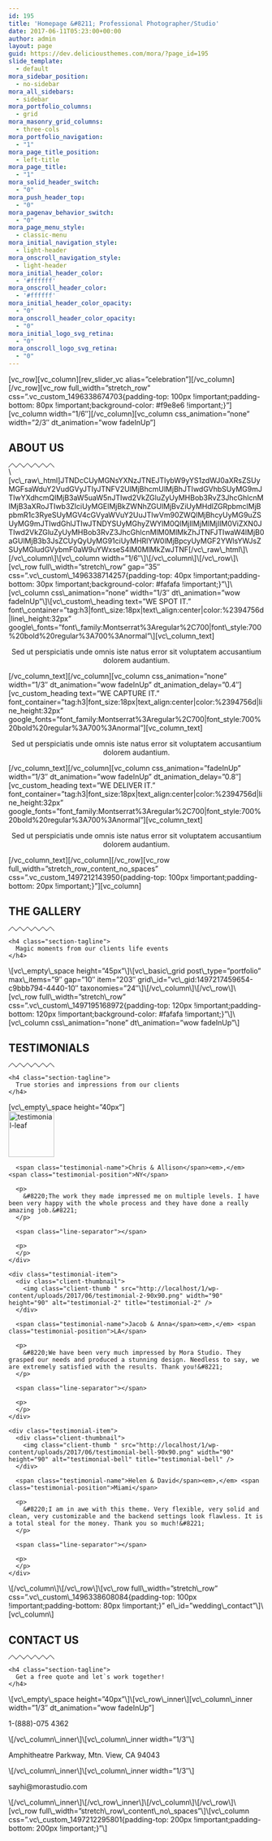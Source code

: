 ```yaml
---
id: 195
title: 'Homepage &#8211; Professional Photographer/Studio'
date: 2017-06-11T05:23:00+00:00
author: admin
layout: page
guid: https://dev.deliciousthemes.com/mora/?page_id=195
slide_template:
  - default
mora_sidebar_position:
  - no-sidebar
mora_all_sidebars:
  - sidebar
mora_portfolio_columns:
  - grid
mora_masonry_grid_columns:
  - three-cols
mora_portfolio_navigation:
  - "1"
mora_page_title_position:
  - left-title
mora_page_title:
  - "1"
mora_solid_header_switch:
  - "0"
mora_push_header_top:
  - "0"
mora_pagenav_behavior_switch:
  - "0"
mora_page_menu_style:
  - classic-menu
mora_initial_navigation_style:
  - light-header
mora_onscroll_navigation_style:
  - light-header
mora_initial_header_color:
  - '#ffffff'
mora_onscroll_header_color:
  - '#ffffff'
mora_initial_header_color_opacity:
  - "0"
mora_onscroll_header_color_opacity:
  - "0"
mora_initial_logo_svg_retina:
  - "0"
mora_onscroll_logo_svg_retina:
  - "0"
---
```

\[vc\_row\]\[vc\_column\]\[rev\_slider\_vc alias=&#8221;celebration&#8221;\]\[/vc\_column\]\[/vc\_row\]\[vc\_row full\_width=&#8221;stretch\_row&#8221; css=&#8221;.vc\_custom\_1496338674703{padding-top: 100px !important;padding-bottom: 80px !important;background-color: #f9e8e6 !important;}&#8221;\]\[vc\_column width=&#8221;1/6&#8243;\]\[/vc\_column\][vc\_column css\_animation=&#8221;none&#8221; width=&#8221;2/3&#8243; dt\_animation=&#8221;wow fadeInUp&#8221;]

<div class="title-center">
  <div class="dt-title-wrapper section-title-big style-1">
    <h2 class="section-title">
      ABOUT US
    </h2><svg class="zigzag" version="1.1" xmlns="http://www.w3.org/2000/svg" xmlns:xlink="http://www.w3.org/1999/xlink" preserveAspectRatio="xMidYMid meet" viewBox="0 0 90 8" width="90" height="8"><defs><path d="M90 8L82.5 0L75 8L67.5 0L60 8L52.5 0L45 8L37.5 0L30 8L22.5 0L15 8L7.5 0L0 8" id="a6L8UcKib"></path></defs><g><g><use xlink:href="#a6L8UcKib" opacity="1" fill-opacity="0" stroke="#000000" stroke-width="1" stroke-opacity="1"></use></g></g></svg>
  </div>
</div>\[vc\_raw\_html]JTNDcCUyMGNsYXNzJTNEJTIybW9yYS1zdWJ0aXRsZSUyMGFsaWduY2VudGVyJTIyJTNFV2UlMjBhcmUlMjBhJTIwdGVhbSUyMG9mJTIwYXdhcmQlMjB3aW5uaW5nJTIwd2VkZGluZyUyMHBob3RvZ3JhcGhlcnMlMjB3aXRoJTIwb3ZlciUyMGElMjBkZWNhZGUlMjBvZiUyMHdlZGRpbmclMjBpbmR1c3RyeSUyMGV4cGVyaWVuY2UuJTIwVm90ZWQlMjBhcyUyMG9uZSUyMG9mJTIwdGhlJTIwJTNDYSUyMGhyZWYlM0QlMjIlMjMlMjIlM0ViZXN0JTIwd2VkZGluZyUyMHBob3RvZ3JhcGhlcnMlM0MlMkZhJTNFJTIwaW4lMjB0aGUlMjB3b3JsZCUyQyUyMG91ciUyMHRlYW0lMjBpcyUyMGF2YWlsYWJsZSUyMGludGVybmF0aW9uYWxseS4lM0MlMkZwJTNF[/vc\_raw\_html\]\[/vc\_column\]\[vc\_column width=&#8221;1/6&#8243;\]\[/vc\_column\]\[/vc\_row\]\[vc\_row full\_width=&#8221;stretch\_row&#8221; gap=&#8221;35&#8243; css=&#8221;.vc\_custom\_1496338714257{padding-top: 40px !important;padding-bottom: 30px !important;background-color: #fafafa !important;}&#8221;\]\[vc\_column css\_animation=&#8221;none&#8221; width=&#8221;1/3&#8243; dt\_animation=&#8221;wow fadeInUp&#8221;\]\[vc\_custom\_heading text=&#8221;WE SPOT IT.&#8221; font\_container=&#8221;tag:h3|font\_size:18px|text\_align:center|color:%2394756d|line\_height:32px&#8221; google\_fonts=&#8221;font\_family:Montserrat%3Aregular%2C700|font\_style:700%20bold%20regular%3A700%3Anormal&#8221;\][vc\_column_text]

<p style="text-align: center;">
  Sed ut perspiciatis unde omnis iste natus error sit voluptatem accusantium dolorem audantium.
</p>

\[/vc\_column\_text\]\[/vc\_column\]\[vc\_column css\_animation=&#8221;none&#8221; width=&#8221;1/3&#8243; dt\_animation=&#8221;wow fadeInUp&#8221; dt\_animation\_delay=&#8221;0.4&#8243;\]\[vc\_custom\_heading text=&#8221;WE CAPTURE IT.&#8221; font\_container=&#8221;tag:h3|font\_size:18px|text\_align:center|color:%2394756d|line\_height:32px&#8221; google\_fonts=&#8221;font\_family:Montserrat%3Aregular%2C700|font\_style:700%20bold%20regular%3A700%3Anormal&#8221;\][vc\_column_text]

<p style="text-align: center;">
  Sed ut perspiciatis unde omnis iste natus error sit voluptatem accusantium dolorem audantium.
</p>

\[/vc\_column\_text\]\[/vc\_column\]\[vc\_column css\_animation=&#8221;fadeInUp&#8221; width=&#8221;1/3&#8243; dt\_animation=&#8221;wow fadeInUp&#8221; dt\_animation\_delay=&#8221;0.8&#8243;\]\[vc\_custom\_heading text=&#8221;WE DELIVER IT.&#8221; font\_container=&#8221;tag:h3|font\_size:18px|text\_align:center|color:%2394756d|line\_height:32px&#8221; google\_fonts=&#8221;font\_family:Montserrat%3Aregular%2C700|font\_style:700%20bold%20regular%3A700%3Anormal&#8221;\][vc\_column_text]

<p style="text-align: center;">
  Sed ut perspiciatis unde omnis iste natus error sit voluptatem accusantium dolorem audantium.
</p>

\[/vc\_column\_text\]\[/vc\_column\]\[/vc\_row\]\[vc\_row full\_width=&#8221;stretch\_row\_content\_no\_spaces&#8221; css=&#8221;.vc\_custom\_1497212143950{padding-top: 100px !important;padding-bottom: 20px !important;}&#8221;\][vc_column]

<div class="title-center">
  <div class="dt-title-wrapper section-title-big style-1">
    <h2 class="section-title">
      THE GALLERY
    </h2><svg class="zigzag" version="1.1" xmlns="http://www.w3.org/2000/svg" xmlns:xlink="http://www.w3.org/1999/xlink" preserveAspectRatio="xMidYMid meet" viewBox="0 0 90 8" width="90" height="8"><defs><path d="M90 8L82.5 0L75 8L67.5 0L60 8L52.5 0L45 8L37.5 0L30 8L22.5 0L15 8L7.5 0L0 8" id="a6L8UcKib"></path></defs><g><g><use xlink:href="#a6L8UcKib" opacity="1" fill-opacity="0" stroke="#000000" stroke-width="1" stroke-opacity="1"></use></g></g></svg>
    
    <h4 class="section-tagline">
      Magic moments from our clients life events
    </h4>
  </div>
</div>\[vc\_empty\_space height=&#8221;45px&#8221;\]\[vc\_basic\_grid post\_type=&#8221;portfolio&#8221; max\_items=&#8221;9&#8243; gap=&#8221;10&#8243; item=&#8221;203&#8243; grid\_id=&#8221;vc\_gid:1497217459654-c9bbb794-4440-10&#8243; taxonomies=&#8221;24&#8243;\]\[/vc\_column\]\[/vc\_row\]\[vc\_row full\_width=&#8221;stretch\_row&#8221; css=&#8221;.vc\_custom\_1497195168972{padding-top: 120px !important;padding-bottom: 120px !important;background-color: #fafafa !important;}&#8221;\]\[vc\_column css\_animation=&#8221;none&#8221; dt\_animation=&#8221;wow fadeInUp&#8221;\]

<div class="title-center">
  <div class="dt-title-wrapper section-title-big style-1">
    <h2 class="section-title">
      TESTIMONIALS
    </h2><svg class="zigzag" version="1.1" xmlns="http://www.w3.org/2000/svg" xmlns:xlink="http://www.w3.org/1999/xlink" preserveAspectRatio="xMidYMid meet" viewBox="0 0 90 8" width="90" height="8"><defs><path d="M90 8L82.5 0L75 8L67.5 0L60 8L52.5 0L45 8L37.5 0L30 8L22.5 0L15 8L7.5 0L0 8" id="a6L8UcKib"></path></defs><g><g><use xlink:href="#a6L8UcKib" opacity="1" fill-opacity="0" stroke="#000000" stroke-width="1" stroke-opacity="1"></use></g></g></svg>
    
    <h4 class="section-tagline">
      True stories and impressions from our clients
    </h4>
  </div>
</div>[vc\_empty\_space height=&#8221;40px&#8221;]

<div class="testimonials-carousel testimonials-center">
  <div id="owl-testimonials-dad" class="owl-carousel testimonials-slider" data-token="r4M7A">
    <div class="testimonial-item">
      <div class="client-thumbnail">
        <img class="client-thumb " src="http://localhost/1/wp-content/uploads/2017/06/testimonial-leaf-90x90.png" width="90" height="90" alt="testimonial-leaf" title="testimonial-leaf" />
      </div>
      
      <span class="testimonial-name">Chris & Allison</span><em>,</em> <span class="testimonial-position">NY</span>
      
      <p>
        &#8220;The work they made impressed me on multiple levels. I have been very happy with the whole process and they have done a really amazing job.&#8221;
      </p>
      
      <span class="line-separator"></span>
      
      <p>
      </p>
    </div>
    
    <div class="testimonial-item">
      <div class="client-thumbnail">
        <img class="client-thumb " src="http://localhost/1/wp-content/uploads/2017/06/testimonial-2-90x90.png" width="90" height="90" alt="testimonial-2" title="testimonial-2" />
      </div>
      
      <span class="testimonial-name">Jacob & Anna</span><em>,</em> <span class="testimonial-position">LA</span>
      
      <p>
        &#8220;We have been very much impressed by Mora Studio. They grasped our needs and produced a stunning design. Needless to say, we are extremely satisfied with the results. Thank you!&#8221;
      </p>
      
      <span class="line-separator"></span>
      
      <p>
      </p>
    </div>
    
    <div class="testimonial-item">
      <div class="client-thumbnail">
        <img class="client-thumb " src="http://localhost/1/wp-content/uploads/2017/06/testimonial-bell-90x90.png" width="90" height="90" alt="testimonial-bell" title="testimonial-bell" />
      </div>
      
      <span class="testimonial-name">Helen & David</span><em>,</em> <span class="testimonial-position">Miami</span>
      
      <p>
        &#8220;I am in awe with this theme. Very flexible, very solid and clean, very customizable and the backend settings look flawless. It is a total steal for the money. Thank you so much!&#8221;
      </p>
      
      <span class="line-separator"></span>
      
      <p>
      </p>
    </div>
  </div>
</div>\[/vc\_column\]\[/vc\_row\]\[vc\_row full\_width=&#8221;stretch\_row&#8221; css=&#8221;.vc\_custom\_1496338608084{padding-top: 100px !important;padding-bottom: 80px !important;}&#8221; el\_id=&#8221;wedding\_contact&#8221;\]\[vc\_column\]

<div class="title-center">
  <div class="dt-title-wrapper section-title-big style-1">
    <h2 class="section-title">
      CONTACT US
    </h2><svg class="zigzag" version="1.1" xmlns="http://www.w3.org/2000/svg" xmlns:xlink="http://www.w3.org/1999/xlink" preserveAspectRatio="xMidYMid meet" viewBox="0 0 90 8" width="90" height="8"><defs><path d="M90 8L82.5 0L75 8L67.5 0L60 8L52.5 0L45 8L37.5 0L30 8L22.5 0L15 8L7.5 0L0 8" id="a6L8UcKib"></path></defs><g><g><use xlink:href="#a6L8UcKib" opacity="1" fill-opacity="0" stroke="#000000" stroke-width="1" stroke-opacity="1"></use></g></g></svg>
    
    <h4 class="section-tagline">
      Get a free quote and let`s work together!
    </h4>
  </div>
</div>\[vc\_empty\_space height=&#8221;40px&#8221;\]\[vc\_row\_inner\][vc\_column\_inner width=&#8221;1/3&#8243; dt_animation=&#8221;wow fadeInUp&#8221;]

<div class="dt-service-elem content-center circle bold-fill " >
  <div class="dt-service-icon">
    <span class="icon-call-end"></span>
  </div>
  
  <div class="dt-service-content">
    <p>
      1-(888)-075 4362
    </p>
  </div>
</div>\[/vc\_column\_inner\]\[vc\_column\_inner width=&#8221;1/3&#8243;\]

<div class="dt-service-elem content-center circle bold-fill wow fadeInUp" data-wow-delay="0.4s">
  <div class="dt-service-icon">
    <span class="icon-directions"></span>
  </div>
  
  <div class="dt-service-content">
    <p>
      Amphitheatre Parkway, Mtn. View, CA 94043
    </p>
  </div>
</div>\[/vc\_column\_inner\]\[vc\_column\_inner width=&#8221;1/3&#8243;\]

<div class="dt-service-elem content-center circle bold-fill wow fadeInUp" data-wow-delay="0.8s">
  <div class="dt-service-icon">
    <span class="icon-envelope"></span>
  </div>
  
  <div class="dt-service-content">
    <p>
      sayhi@morastudio.com
    </p>
  </div>
</div>\[/vc\_column\_inner\]\[/vc\_row\_inner\]\[/vc\_column\]\[/vc\_row\]\[vc\_row full\_width=&#8221;stretch\_row\_content\_no\_spaces&#8221;\]\[vc\_column css=&#8221;.vc\_custom_1497212295801{padding-top: 200px !important;padding-bottom: 200px !important;}&#8221;\]

<div class="map-wrapper without-toggle"  style="min-height: 100%" id="delicious_map_dcd" data-token="RAvju">
  <div id="google_map_dcd">
  </div>
</div>\[/vc\_column\]\[/vc\_row\]